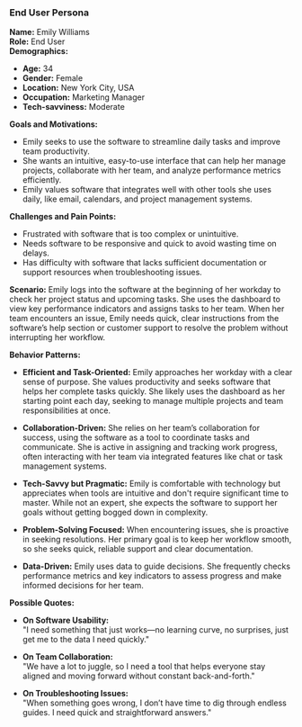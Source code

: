 ### **End User Persona**

**Name:** Emily Williams  
**Role:** End User  
**Demographics:**  
- **Age:** 34  
- **Gender:** Female  
- **Location:** New York City, USA  
- **Occupation:** Marketing Manager  
- **Tech-savviness:** Moderate

**Goals and Motivations:**
- Emily seeks to use the software to streamline daily tasks and improve team productivity.
- She wants an intuitive, easy-to-use interface that can help her manage projects, collaborate with her team, and analyze performance metrics efficiently.
- Emily values software that integrates well with other tools she uses daily, like email, calendars, and project management systems.

**Challenges and Pain Points:**
- Frustrated with software that is too complex or unintuitive.
- Needs software to be responsive and quick to avoid wasting time on delays.
- Has difficulty with software that lacks sufficient documentation or support resources when troubleshooting issues.

**Scenario:**
Emily logs into the software at the beginning of her workday to check her project status and upcoming tasks. She uses the dashboard to view key performance indicators and assigns tasks to her team. When her team encounters an issue, Emily needs quick, clear instructions from the software’s help section or customer support to resolve the problem without interrupting her workflow.

**Behavior Patterns:**

- **Efficient and Task-Oriented:** Emily approaches her workday with a clear sense of purpose. She values productivity and seeks software that helps her complete tasks quickly. She likely uses the dashboard as her starting point each day, seeking to manage multiple projects and team responsibilities at once.
  
- **Collaboration-Driven:** She relies on her team’s collaboration for success, using the software as a tool to coordinate tasks and communicate. She is active in assigning and tracking work progress, often interacting with her team via integrated features like chat or task management systems.

- **Tech-Savvy but Pragmatic:** Emily is comfortable with technology but appreciates when tools are intuitive and don't require significant time to master. While not an expert, she expects the software to support her goals without getting bogged down in complexity.

- **Problem-Solving Focused:** When encountering issues, she is proactive in seeking resolutions. Her primary goal is to keep her workflow smooth, so she seeks quick, reliable support and clear documentation.

- **Data-Driven:** Emily uses data to guide decisions. She frequently checks performance metrics and key indicators to assess progress and make informed decisions for her team.

**Possible Quotes:**

- **On Software Usability:**  
  "I need something that just works—no learning curve, no surprises, just get me to the data I need quickly."

- **On Team Collaboration:**  
  "We have a lot to juggle, so I need a tool that helps everyone stay aligned and moving forward without constant back-and-forth."

- **On Troubleshooting Issues:**  
  "When something goes wrong, I don’t have time to dig through endless guides. I need quick and straightforward answers."
